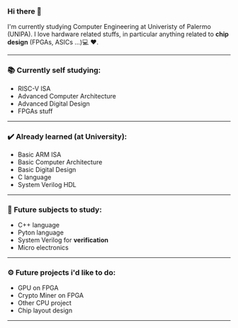 ### Hi there 👋

I'm currently studying Computer Engineering at Univeristy of Palermo (UNIPA). I love hardware related stuffs, in particular anything related to **chip design** (FPGAs, ASICs ...)💻 ❤️.


---

### 📚 Currently self studying:

  * RISC-V ISA
  * Advanced Computer Architecture 
  * Advanced Digital Design 
  * FPGAs stuff

---

### ✔️ Already learned (at University):

  * Basic ARM ISA
  * Basic Computer Architecture
  * Basic Digital Design
  * C language
  * System Verilog HDL

---

### 🎯 Future subjects to study:

  * C++ language
  * Pyton language
  * System Verilog for **verification**
  * Micro electronics

---
  
### ⚙️ Future projects i'd like to do:

  * GPU on FPGA
  * Crypto Miner on FPGA
  * Other CPU project
  * Chip layout design

---




